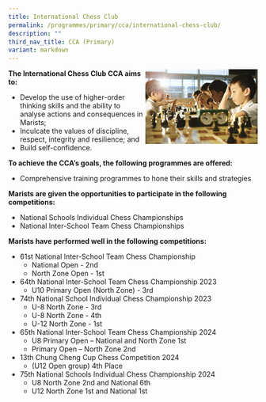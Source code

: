 ```yaml
---
title: International Chess Club
permalink: /programmes/primary/cca/international-chess-club/
description: ""
third_nav_title: CCA (Primary)
variant: markdown
---
```

<img align="right" src="/images/CCA/Primary/International%20Chess%20Club_D1R0670.jpg" style="width:45%">


**The International Chess Club CCA aims to:**

*   Develop the use of higher-order thinking skills and the ability to analyse actions and consequences in Marists;
*   Inculcate the values of discipline, respect, integrity and resilience; and
*   Build self-confidence.

  

**To achieve the CCA’s goals, the following programmes are offered:**&nbsp;

*   Comprehensive training programmes to hone their skills and strategies

  

**Marists are given the opportunities to participate in the following competitions:**&nbsp;

*   National Schools Individual Chess Championships&nbsp;
*   National Inter-School Team Chess Championships&nbsp;

  

**Marists have performed well in the following competitions:**&nbsp;

*   61st National Inter-School Team Chess Championship
    *   National Open - 2nd
    *   North Zone Open - 1st
 *   64th National Inter-School Team Chess Championship 2023
	 *   U10 Primary Open (North Zone) - 3rd
 *   74th National School Individual Chess Championship 2023
	 *   U-8 North Zone - 3rd
	 *   U-8 North Zone - 4th
	 *   U-12 North Zone - 1st
 *   65th National Inter-School Team Chess Championship 2024
	 *   U8 Primary Open – National and North Zone 1st
	 *   Primary Open – North Zone 2nd
* 13th Chung Cheng Cup Chess Competition 2024
	* (U12 Open group) 4th Place
* 75th National Schools Individual Chess Championship 2024
	* U8 North Zone 2nd and National 6th
	* U12 North Zone 1st and National 1st